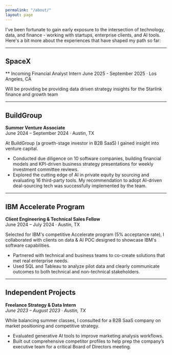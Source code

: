 ```yaml
---
permalink: "/about/"
layout: page
---
```


I've been fortunate to gain early exposure to the intersection of technology, data, and finance - working with startups, enterprise clients, and AI tools. Here's a bit more about the experiences that have shaped my path so far:

---

## SpaceX
** Incoming Financial Analyst Intern
June 2025 - September 2025 · Los Angeles, CA

Will be providing be providing data driven strategy insights for the Starlink finance and growth team


---

## BuildGroup  
**Summer Venture Associate**  
June 2024 – September 2024 · Austin, TX

At BuildGroup (a growth-stage investor in B2B SaaS) I gained insight into venture capital.  
- Conducted due diligence on 10 software companies, building financial models and KPI-driven business strategy presentations for weekly investment committee reviews.  
- Explored the cutting edge of AI in private equity by sourcing and evaluating 16 third-party tools. My recommendation to adopt AI-driven deal-sourcing tech was successfully implemented by the team.  

---

## IBM Accelerate Program  
**Client Engineering & Technical Sales Fellow**  
June 2024 – July 2024 · Austin, TX 

Selected for IBM's competitive Accelerate program (5% acceptance rate), I collaborated with clients on data & AI POC designed to showcase IBM's software capabilities.
- Partnered with technical and business teams to co-create solutions that met real enterprise needs.  
- Used SQL and Tableau to analyze pilot data and clearly communicate outcomes to both technical and non-technical stakeholders.  

---

## Independent Projects  
**Freelance Strategy & Data Intern**  
*June 2023 – August 2023 · Austin, TX*

While balancing summer classes, I consulted for a B2B SaaS company on market positioning and competitive strategy.  
- Evaluated generative AI tools to improve marketing analysis workflows.  
- Built out comprehensive competitor profiles to help prep the company’s executive team for a critical Board of Directors meeting.
